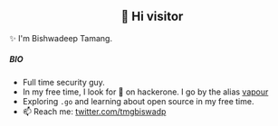 <h2 align="center">👋 Hi visitor</h2>
 
 ✨ I'm Bishwadeep Tamang.

##### BIO

- Full time security guy.
- In my free time, I look for 🐛 on hackerone. I go by the alias [vapour](https://hackerone.com/vapour)
- Exploring `.go` and learning about open source in my free time.
- 📫 Reach me: [twitter.com/tmgbiswadp](https://twitter.com/tmgbiswadp)

